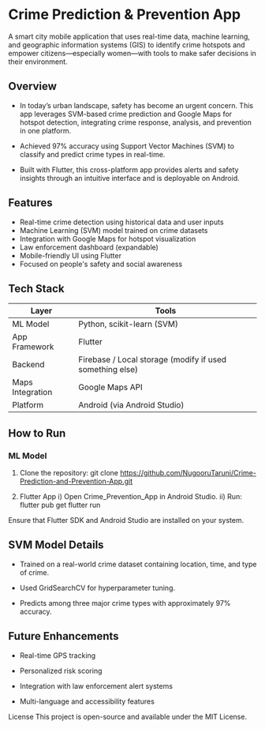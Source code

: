 # Crime Prediction & Prevention App

A smart city mobile application that uses real-time data, machine learning, and geographic information systems (GIS) to identify crime hotspots and empower citizens—especially women—with tools to make safer decisions in their environment.



## Overview

- In today’s urban landscape, safety has become an urgent concern. This app leverages SVM-based crime prediction and Google Maps for hotspot detection, integrating crime response, analysis, and prevention in one platform.

- Achieved 97% accuracy using Support Vector Machines (SVM) to classify and predict crime types in real-time.

- Built with Flutter, this cross-platform app provides alerts and safety insights through an intuitive interface and is deployable on Android.



## Features

- Real-time crime detection using historical data and user inputs
- Machine Learning (SVM) model trained on crime datasets
- Integration with Google Maps for hotspot visualization
- Law enforcement dashboard (expandable)
- Mobile-friendly UI using Flutter
- Focused on people's safety and social awareness


## Tech Stack

| Layer | Tools |
|------|-------|
| ML Model | Python, scikit-learn (SVM) |
| App Framework | Flutter |
| Backend | Firebase / Local storage (modify if used something else) |
| Maps Integration | Google Maps API |
| Platform | Android (via Android Studio) |



## How to Run

### ML Model

1. Clone the repository:
   git clone https://github.com/NugooruTaruni/Crime-Prediction-and-Prevention-App.git

2. Flutter App
i) Open Crime_Prevention_App in Android Studio.
ii) Run: flutter pub get
flutter run

Ensure that Flutter SDK and Android Studio are installed on your system.


## SVM Model Details
- Trained on a real-world crime dataset containing location, time, and type of crime.

- Used GridSearchCV for hyperparameter tuning.

- Predicts among three major crime types with approximately 97% accuracy.


## Future Enhancements
- Real-time GPS tracking

- Personalized risk scoring

- Integration with law enforcement alert systems

- Multi-language and accessibility features

License
This project is open-source and available under the MIT License.
